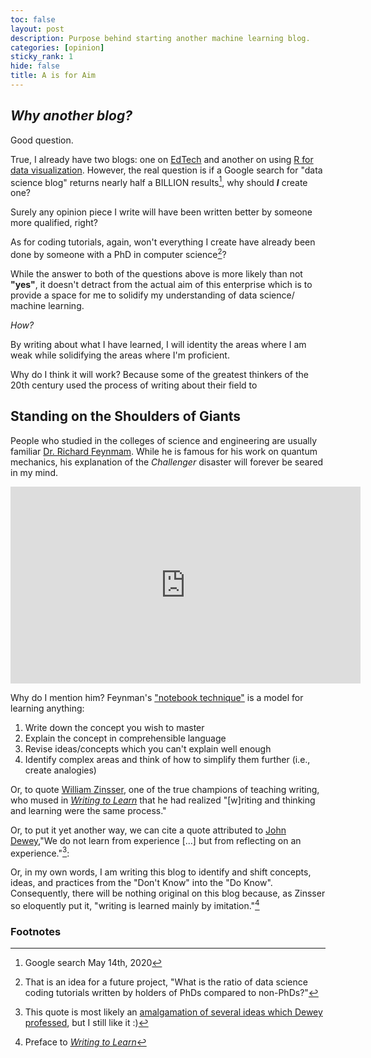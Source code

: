 ```yaml
---
toc: false
layout: post
description: Purpose behind starting another machine learning blog.
categories: [opinion]
sticky_rank: 1
hide: false
title: A is for Aim
---
```


## ***Why another blog?***

Good question. 

True, I already have two blogs: one on [EdTech](https://teachinglearninglearningteaching.wordpress.com/) and another on using [R for data visualization](https://educators-r-learners.netlify.app/). However, the real question is if a Google search for "data science blog" returns nearly half a BILLION results[^1], why should ***I*** create one? 

Surely any opinion piece I write will have been written better by someone more qualified, right?

As for coding tutorials, again, won't everything I create have already been done by someone with a PhD in computer science[^2]?  

While the answer to both of the questions above is more likely than not **"yes"**, it doesn't detract from the actual aim of this enterprise which is to provide a space for me to solidify my understanding of data science/ machine learning. 

*How?* 

By writing about what I have learned, I will identity the areas where I am weak while solidifying the areas where I'm proficient. 

Why do I think it will work? Because some of the greatest thinkers of the 20th century used the process of writing about their field to 

## Standing on the Shoulders of Giants 

People who studied in the colleges of science and engineering are usually familiar [Dr. Richard Feynmam](https://en.wikipedia.org/wiki/Richard_Feynman). While he is famous for his work on quantum mechanics, his explanation of the *Challenger* disaster will forever be seared in my mind.

<iframe width="560" height="315" src="https://www.youtube.com/embed/ZOzoLdfWyKw?start=114" frameborder="0" allow="accelerometer; autoplay; encrypted-media; gyroscope; picture-in-picture" allowfullscreen></iframe>

Why do I mention him? Feynman's ["notebook technique"](https://www.youtube.com/watch?v=GD-_fcpylcE) is a model for learning anything:   
1. Write down the concept you wish to master
2. Explain the concept in comprehensible language
3. Revise ideas/concepts which you can't explain well enough
4. Identify complex areas and think of how to simplify them further (i.e., create analogies)

Or, to quote [William Zinsser](http://www.williamzinsserwriter.com/index.html), one of the true champions of teaching writing, who mused in [*Writing to Learn*](https://bookshop.org/books/writing-to-learn-rc/9780062720405) that he had realized "[w]riting and thinking and learning were the same process."

Or, to put it yet another way, we can cite a quote attributed to [John Dewey](https://en.wikipedia.org/wiki/John_Dewey#External_links),"We do not learn from experience [...] but from reflecting on an experience."[^3]: 

Or, in my own words, I am writing this blog to identify and shift concepts, ideas, and practices from the "Don't Know" into the "Do Know". Consequently, there will be nothing original on this blog because, as Zinsser so eloquently put it, "writing is learned mainly by imitation."[^4]  


### Footnotes
[^1]: Google search May 14th, 2020  
[^2]: That is an idea for a future project, "What is the ratio of data science coding tutorials written by holders of PhDs compared to non-PhDs?"  
[^3]: This quote is most likely an [amalgamation of several ideas which Dewey professed](https://www.quora.com/What-is-the-source-of-this-famous-quote-attributed-to-John-Dewey-We-do-not-learn-from-an-experience-We-learn-from-reflecting-on-an-experience), but I still like it :)  
[^4]: Preface to [*Writing to Learn*](https://bookshop.org/books/writing-to-learn-rc/9780062720405)